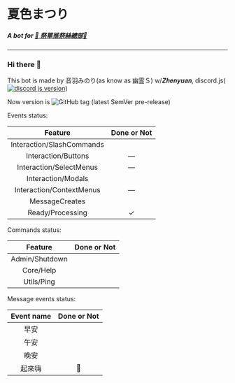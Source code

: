 # 夏色まつり
##### A bot for **[🏮 祭單推祭絲總部🏮](https://discord.gg/matsurisu)**

---

### Hi there 👋
This bot is made by 音羽みのり(as know as 幽霊Ｓ) w/𝒁𝒉𝒆𝒏𝒚𝒖𝒂𝒏, discord.js(<a href="https://www.npmjs.com/package/discord.js"><img src="https://img.shields.io/badge/discord.js-v14.2.0-informational" alt="discord js version"></a>)

Now version is ![GitHub tag (latest SemVer pre-release)](https://img.shields.io/github/v/tag/MilkTeaBotFactory/NatsuiroMatsuri?include_prereleases)

Events status:

|          Feature          | Done or Not |
|:-------------------------:|:-----------:|
| Interaction/SlashCommands |             |
|    Interaction/Buttons    |   &mdash;   |
|  Interaction/SelectMenus  |   &mdash;   |
|    Interaction/Modals     |             |
| Interaction/ContextMenus  |   &mdash;   |
|      MessageCreates       |             |
|     Ready/Processing      |   &check;   |

Commands status:

|    Feature     | Done or Not |
|:--------------:|:-----------:|
| Admin/Shutdown |             |
|   Core/Help    |             |
|   Utils/Ping   |             |

Message events status:

| Event name | Done or Not |
|:----------:|:-----------:|
|     早安     |             |
|     午安     |             |
|     晚安     |             |
|    起來嗨     |     🤔      |

<!--
**MilkTeaBotFactory/NatsuiroMatsuri** is a ✨ _special_ ✨ repository because its `README.md` (this file) appears on your GitHub profile.

Here are some ideas to get you started:

- 🔭 I’m currently working on ...
- 🌱 I’m currently learning ...
- 👯 I’m looking to collaborate on ...
- 🤔 I’m looking for help with ...
- 💬 Ask me about ...
- 📫 How to reach me: ...
- 😄 Pronouns: ...
- ⚡ Fun fact: ...
-->
